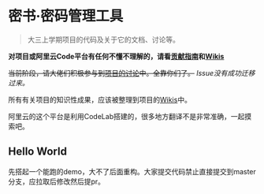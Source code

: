 # 密书·密码管理工具

> 大三上学期项目的代码及关于它的文档、讨论等。

**对项目或阿里云Code平台有任何不懂不理解的，请看[贡献指南](CONTRIBUTING.md)和[Wikis](https://github.com/rfkhx/rfkhx/wiki)**

~~当前阶段，请大佬们积极参与到[项目的讨论](https://code.aliyun.com/yqmailsend/rfkhx/issues)中。全靠你们了。~~ *Issue没有成功迁移过来。*

所有有关项目的知识性成果，应该被整理到项目的[Wikis](https://github.com/rfkhx/rfkhx/wiki)中。

阿里云的这个平台是利用CodeLab搭建的，很多地方翻译不是非常准确，一起摸索吧。

## Hello World
先搭起一个能跑的demo，大不了后面重构。大家提交代码禁止直接提交到master分支，应拉取后修改然后提pr。